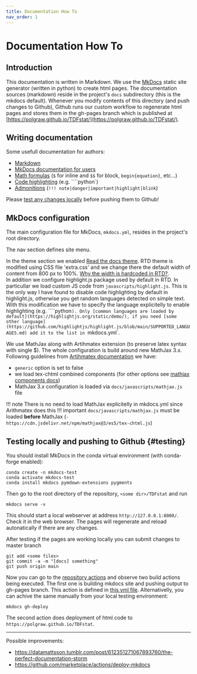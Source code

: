 ```yaml
---
title: Documentation How To
nav_order: 1
---
```


# Documentation How To

## Introduction

This documentation is written in Markdown.
We use the [MkDocs](https://www.mkdocs.org/) static site generator (written in python) to create html pages.
The documentation sources (markdown) reside in the project's `docs` subdirectory (this is the mkdocs default).
Whenever you modify contents of this directory (and push changes to Github), Github runs our custom workflow to regenerate html pages and stores them in the gh-pages branch which is published at [https://polgraw.github.io/TDFstat/](https://polgraw.github.io/TDFstat/).

## Writing documentation

Some usefull documentation for authors:

- [Markdown](https://www.markdownguide.org/)
- [MkDocs documentation for users](https://www.mkdocs.org/user-guide/writing-your-docs/)
- [Math formulas](https://facelessuser.github.io/pymdown-extensions/extensions/arithmatex/) (`$` for inline and `$$` for block, `begin{equation}`, etc...)
- [Code highlighting](https://highlightjs.org/usage/) (e.g. ````python`)
- [Admonitions](https://python-markdown.github.io/extensions/admonition/)
  (`!!! note|danger|important|highlight|blink`)

Please [test any changes locally](#testing) before pushing them to Github!


## MkDocs configuration

The main configuration file for MkDocs, `mkdocs.yml`, resides in the project's root directory.

The nav section defines site menu.

In the theme section we enabled [Read the docs theme](https://www.mkdocs.org/user-guide/choosing-your-theme/#readthedocs).
RTD theme is modified using CSS file 'extra.css' and we change there the default width of content from 800 px to 100%. [Why the width is hardcoded in RTD?](https://github.com/readthedocs/sphinx_rtd_theme/issues/295).  
In addition we configure highlight.js package used by default in RTD. In particullar we load custom JS code from `javascripts/highlight.js`. This is the only way I have found to disable code highlighting by default in highlight.js, otherwise you get random languages detected on simple text. With this modification we have to specify the language explicitelly to enable highlighting (e.g. ````python`). Only [common languages are loaded by default](https://highlightjs.org/static/demo/), if you need [some other language](https://github.com/highlightjs/highlight.js/blob/main/SUPPORTED_LANGUAGES.md) add it to the list in `mkdocs.yml`.

We use MathJax along with Artihmatex extension (to preserve latex syntax with single $).
The whole configuration is build around new MathJax 3.x.
Following guidelines from [Artihmatex documentation](https://facelessuser.github.io/pymdown-extensions/extensions/arithmatex/#loading-mathjax) we have:

 - `generic` option is set to false  
 - we load tex-chtml combined components (for other options see [mathjax components docs](https://docs.mathjax.org/en/latest/web/components/combined.html))  
 - MathJax 3.x configuration is loaded via  `docs/javascripts/mathjax.js` file

!!! note
    There is no need to load MathJax explicitelly in mkdocs.yml since Arithmatex does this
!!! important
    `docs/javascripts/mathjax.js` must be loaded **before** MathJax (`- https://cdn.jsdelivr.net/npm/mathjax@3/es5/tex-chtml.js`)
    

## Testing locally and pushing to Github {#testing}

You should install MkDocs in the conda virtual environment (with conda-forge enabled):
```
conda create -n mkdocs-test
conda activate mkdocs-test
conda install mkdocs pymdown-extensions pygments
```
Then go to the root directory of the repository, `<some dir>/TDFstat` and run
```
mkdocs serve -v
```
This should start a local webserver at address `http://127.0.0.1:8000/`. Check it in the web browser.
The pages will regenerate and reload autonatically if there are any changes.

After testing if the pages are working locally you can submit changes to master branch
```
git add <some files>
git commit -a -m "[docs] something"
git push origin main
```

Now you can go to the [repository actions](https://github.com/Polgraw/TDFstat/actions)
and observe two build actions being executed.
The first one is building mkdocs site and pushing output to gh-pages branch.
This action is defined in [this yml file](https://github.com/Polgraw/TDFstat/blob/main/.github/workflows/main.yml).
Alternativelly, you can achive the same manually from your local testing environment:
```
mkdocs gh-deploy
```
The second action does deployment of html code to `https://polgraw.github.io/TDFstat`.

----

Possible improvements:

- https://datamattsson.tumblr.com/post/612351271067893760/the-perfect-documentation-storm
- https://github.com/marketplace/actions/deploy-mkdocs